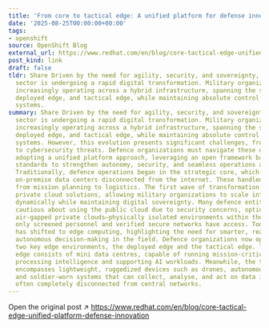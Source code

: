 ```yaml
---
title: 'From core to tactical edge: A unified platform for defense innovation'
date: '2025-08-25T00:00:00+00:00'
tags:
- openshift
source: OpenShift Blog
external_url: https://www.redhat.com/en/blog/core-tactical-edge-unified-platform-defense-innovation
post_kind: link
draft: false
tldr: Share Driven by the need for agility, security, and sovereignty, the defence
  sector is undergoing a rapid digital transformation. Military organizations are
  increasingly operating across a hybrid infrastructure, spanning the strategic core,
  deployed edge, and tactical edge, while maintaining absolute control over their
  systems.
summary: Share Driven by the need for agility, security, and sovereignty, the defence
  sector is undergoing a rapid digital transformation. Military organizations are
  increasingly operating across a hybrid infrastructure, spanning the strategic core,
  deployed edge, and tactical edge, while maintaining absolute control over their
  systems. However, this evolution presents significant challenges, from siloed technologies
  to cybersecurity threats. Defence organizations must navigate these obstacles by
  adopting a unified platform approach, leveraging an open framework based on open
  standards to strengthen autonomy, security, and seamless operations across all environments.
  Traditionally, defence operations began in the strategic core, which were large,
  on-premise data centers disconnected from the internet. These handled everything
  from mission planning to logistics. The first wave of transformation introduced
  private cloud solutions, allowing military organizations to scale infrastructure
  dynamically while maintaining digital sovereignty. Many defence entities remain
  cautious about using the public cloud due to security concerns, opting instead for
  air-gapped private clouds—physically isolated environments within their facilities—so
  only screened personnel and verified secure networks have access. Today, the focus
  has shifted to edge computing, highlighting the need for smarter, real-time, and
  autonomous decision-making in the field. Defence organizations now operate across
  two key edge environments, the deployed edge and the tactical edge. The deployed
  edge consists of mini data centres, capable of running mission-critical applications,
  processing intelligence and supporting AI workloads. Meanwhile, the tactical edge
  encompasses lightweight, ruggedized devices such as drones, autonomous vehicles,
  and soldier-worn systems that can collect, analyse, and act on data in real time,
  often completely disconnected from central networks.
---
```

Open the original post ↗ https://www.redhat.com/en/blog/core-tactical-edge-unified-platform-defense-innovation
